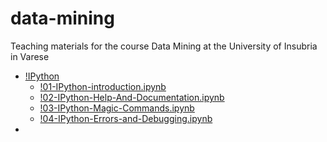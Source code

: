 # data-mining
Teaching materials for the course Data Mining at the University of Insubria in Varese

* [!IPython](https://github.com/ignaziogallo/data-mining/blob/aa20-21/tutorials/IPython/)
  * [!01-IPython-introduction.ipynb](https://github.com/ignaziogallo/data-mining/blob/aa20-21/tutorials/IPython/01-IPython-introduction.ipynb)
  * [!02-IPython-Help-And-Documentation.ipynb](https://github.com/ignaziogallo/data-mining/blob/aa20-21/tutorials/IPython/02-IPython-Help-And-Documentation.ipynb)
  * [!03-IPython-Magic-Commands.ipynb](https://github.com/ignaziogallo/data-mining/blob/aa20-21/tutorials/IPython/03-IPython-Magic-Commands.ipynb)
  * [!04-IPython-Errors-and-Debugging.ipynb](https://github.com/ignaziogallo/data-mining/blob/aa20-21/tutorials/IPython/04-IPython-Errors-and-Debugging.ipynb)
* 
